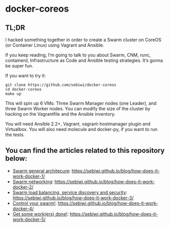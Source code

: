 # docker-coreos

## TL;DR

I hacked something together in order to create a Swarm cluster on CoreOS (or Container Linux) using Vagrant and Ansible.

If you keep reading, I’m going to talk to you about Swarm, CNM, runc, containerd, Infrastructure as Code and Ansible testing strategies. It’s gonna be super fun.

If you want to try it:

    git clone https://github.com/sebiwi/docker-coreos
    cd docker-coreos
    make up

This will spin up 6 VMs: Three Swarm Manager nodes (one Leader), and three Swarm Worker nodes. You can modify the size of the cluster by hacking on the Vagrantfile and the Ansible inventory.

You will need Ansible 2.2+, Vagrant, vagrant-hostmanager plugin and Virtualbox. You will also need molecule and docker-py, if you want to run the tests.

## You can find the articles related to this repository below:

- [Swarm general architecure](https://sebiwi.github.io/blog/how-does-it-work-docker-1/): https://sebiwi.github.io/blog/how-does-it-work-docker-1/
- [Swarm networking](https://sebiwi.github.io/blog/how-does-it-work-docker-2/): https://sebiwi.github.io/blog/how-does-it-work-docker-2/
- [Swarm load balancing, service discovery and security](https://sebiwi.github.io/blog/how-does-it-work-docker-3/): https://sebiwi.github.io/blog/how-does-it-work-docker-3/
- [Control your swarm!](https://sebiwi.github.io/blog/how-does-it-work-docker-4/): https://sebiwi.github.io/blog/how-does-it-work-docker-4/
- [Get some work(ers) done!](https://sebiwi.github.io/blog/how-does-it-work-docker-5/): https://sebiwi.github.io/blog/how-does-it-work-docker-5/
